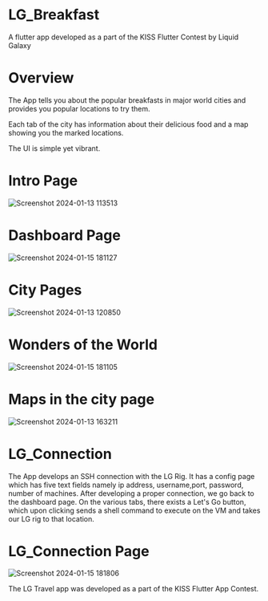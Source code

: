 # LG_Breakfast

A flutter app developed as a part of the KISS Flutter Contest by Liquid Galaxy

# Overview

The App tells you about the popular breakfasts in major world cities and provides you popular locations to try them.

Each tab of the city has information about their delicious food and a map showing you the marked locations. 

The UI is simple yet vibrant.

# Intro Page
![Screenshot 2024-01-13 113513](https://github.com/prithvihehe/LG_Breakfast/assets/122910425/d0428d41-17cc-4a2c-b771-5c38e4a57a63)

# Dashboard Page
![Screenshot 2024-01-15 181127](https://github.com/prithvihehe/LG_Travel/assets/122910425/ae7ea683-3670-46b3-9e3f-6258e952fdbc)

# City Pages
![Screenshot 2024-01-13 120850](https://github.com/prithvihehe/LG_Breakfast/assets/122910425/09dd70b5-eccb-4a75-9c02-ad3c11385edd)

# Wonders of the World
![Screenshot 2024-01-15 181105](https://github.com/prithvihehe/LG_Travel/assets/122910425/2eea125e-bf8f-43e3-8c2f-f895644a3696)


# Maps in the city page
![Screenshot 2024-01-13 163211](https://github.com/prithvihehe/LG_Breakfast/assets/122910425/025d1a1c-251f-41c6-a303-3614cbc96365)



# LG_Connection

The App develops an SSH connection with the LG Rig. It has a config page which has five text fields namely ip address, username,port, password, number of machines.
After developing a proper connection, we go back to the dashboard page. On the various tabs, there exists a Let's Go button, which upon clicking sends a shell command to execute on the VM and takes our LG rig to that location.

# LG_Connection Page
![Screenshot 2024-01-15 181806](https://github.com/prithvihehe/LG_Travel/assets/122910425/23f8c2a6-b904-4f6c-9cd3-3fea0466926a)

The LG Travel app was developed as a part of the KISS Flutter App Contest. 

